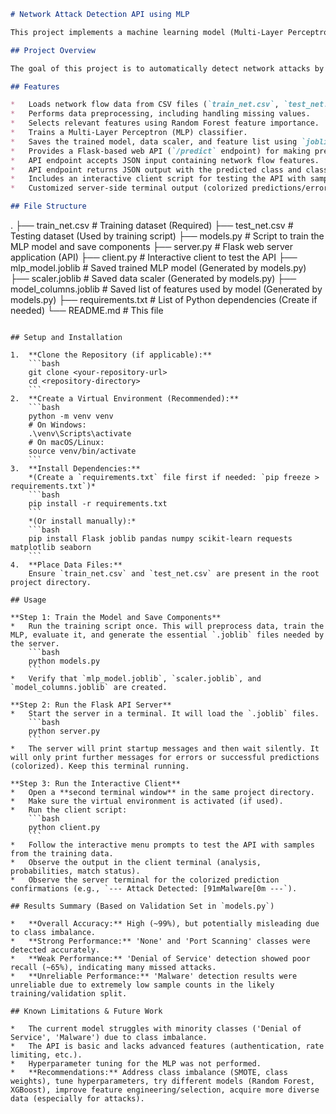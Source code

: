 ```markdown
# Network Attack Detection API using MLP

This project implements a machine learning model (Multi-Layer Perceptron) to detect network attacks based on flow data. It includes scripts for training the model, deploying it as a Flask web API, and interacting with the API using a client script.

## Project Overview

The goal of this project is to automatically detect network attacks by analyzing network flow data. A machine learning model is trained on labeled data and then exposed via a web API, allowing other applications or systems to send flow data and receive a prediction about whether it constitutes normal traffic or a specific type of attack ('None', 'Denial of Service', 'Port Scanning', 'Malware').

## Features

*   Loads network flow data from CSV files (`train_net.csv`, `test_net.csv`).
*   Performs data preprocessing, including handling missing values.
*   Selects relevant features using Random Forest feature importance.
*   Trains a Multi-Layer Perceptron (MLP) classifier.
*   Saves the trained model, data scaler, and feature list using `joblib`.
*   Provides a Flask-based web API (`/predict` endpoint) for making predictions.
*   API endpoint accepts JSON input containing network flow features.
*   API endpoint returns JSON output with the predicted class and class probabilities.
*   Includes an interactive client script for testing the API with samples from the training data.
*   Customized server-side terminal output (colorized predictions/errors, suppressed success logs).

## File Structure

```
.
├── train_net.csv             # Training dataset (Required)
├── test_net.csv              # Testing dataset (Used by training script)
├── models.py                 # Script to train the MLP model and save components
├── server.py                 # Flask web server application (API)
├── client.py                 # Interactive client to test the API
├── mlp_model.joblib          # Saved trained MLP model (Generated by models.py)
├── scaler.joblib             # Saved data scaler (Generated by models.py)
├── model_columns.joblib      # Saved list of features used by model (Generated by models.py)
├── requirements.txt          # List of Python dependencies (Create if needed)
└── README.md                 # This file
```

## Setup and Installation

1.  **Clone the Repository (if applicable):**
    ```bash
    git clone <your-repository-url>
    cd <repository-directory>
    ```
2.  **Create a Virtual Environment (Recommended):**
    ```bash
    python -m venv venv
    # On Windows:
    .\venv\Scripts\activate
    # On macOS/Linux:
    source venv/bin/activate
    ```
3.  **Install Dependencies:**
    *(Create a `requirements.txt` file first if needed: `pip freeze > requirements.txt`)*
    ```bash
    pip install -r requirements.txt
    ```
    *(Or install manually):*
    ```bash
    pip install Flask joblib pandas numpy scikit-learn requests matplotlib seaborn
    ```
4.  **Place Data Files:**
    Ensure `train_net.csv` and `test_net.csv` are present in the root project directory.

## Usage

**Step 1: Train the Model and Save Components**
*   Run the training script once. This will preprocess data, train the MLP, evaluate it, and generate the essential `.joblib` files needed by the server.
    ```bash
    python models.py
    ```
*   Verify that `mlp_model.joblib`, `scaler.joblib`, and `model_columns.joblib` are created.

**Step 2: Run the Flask API Server**
*   Start the server in a terminal. It will load the `.joblib` files.
    ```bash
    python server.py
    ```
*   The server will print startup messages and then wait silently. It will only print further messages for errors or successful predictions (colorized). Keep this terminal running.

**Step 3: Run the Interactive Client**
*   Open a **second terminal window** in the same project directory.
*   Make sure the virtual environment is activated (if used).
*   Run the client script:
    ```bash
    python client.py
    ```
*   Follow the interactive menu prompts to test the API with samples from the training data.
*   Observe the output in the client terminal (analysis, probabilities, match status).
*   Observe the server terminal for the colorized prediction confirmations (e.g., `--- Attack Detected: [91mMalware[0m ---`).

## Results Summary (Based on Validation Set in `models.py`)

*   **Overall Accuracy:** High (~99%), but potentially misleading due to class imbalance.
*   **Strong Performance:** 'None' and 'Port Scanning' classes were detected accurately.
*   **Weak Performance:** 'Denial of Service' detection showed poor recall (~65%), indicating many missed attacks.
*   **Unreliable Performance:** 'Malware' detection results were unreliable due to extremely low sample counts in the likely training/validation split.

## Known Limitations & Future Work

*   The current model struggles with minority classes ('Denial of Service', 'Malware') due to class imbalance.
*   The API is basic and lacks advanced features (authentication, rate limiting, etc.).
*   Hyperparameter tuning for the MLP was not performed.
*   **Recommendations:** Address class imbalance (SMOTE, class weights), tune hyperparameters, try different models (Random Forest, XGBoost), improve feature engineering/selection, acquire more diverse data (especially for attacks).
```